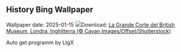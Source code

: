 ## History Bing Wallpaper
Wallpaper date: 2025-01-15
![](https://www.bing.com/th?id=OHR.MuseumCourt_IT-IT0217909528_UHD.jpg&w=1000)Download: [La Grande Corte del British Museum, Londra, Inghilterra (© Cavan Images/Offset/Shutterstock)](https://www.bing.com/th?id=OHR.MuseumCourt_IT-IT0217909528_UHD.jpg)

Auto get programm by LtgX
